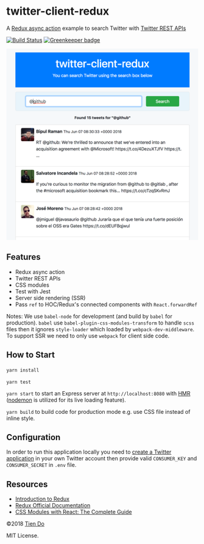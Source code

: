 # twitter-client-redux

A [Redux async action](http://redux.js.org/docs/advanced/AsyncActions.html) example to search Twitter with [Twitter REST APIs](https://dev.twitter.com/rest/public)

[![Build Status](https://travis-ci.com/Tiendq/twitter-client-redux.svg?branch=master)](https://travis-ci.com/Tiendq/twitter-client-redux) [![Greenkeeper badge](https://badges.greenkeeper.io/Tiendq/twitter-client-redux.svg)](https://greenkeeper.io/)

![Demo](./demo.png)

## Features

- Redux async action
- Twitter REST APIs
- CSS modules
- Test with Jest
- Server side rendering (SSR)
- Pass `ref` to HOC/Redux's connected components with `React.forwardRef`

Notes: We use `babel-node` for development (and build by `babel` for production). `babel` use `babel-plugin-css-modules-transform` to handle `scss` files then it ignores `style-loader` which loaded by `webpack-dev-middleware`. To support SSR we need to only use `webpack` for client side code.

## How to Start

`yarn install`

`yarn test`

`yarn start` to start an Express server at `http://localhost:8080` with [HMR](https://webpack.js.org/concepts/hot-module-replacement/) ([nodemon](https://github.com/remy/nodemon) is utilized for its live loading feature).

`yarn build` to build code for production mode e.g. use CSS file instead of inline style.

## Configuration

In order to run this application locally you need to [create a Twitter application](https://apps.twitter.com/app/new) in your own Twitter account then provide valid `CONSUMER_KEY` and `CONSUMER_SECRET` in `.env` file.

## Resources

- [Introduction to Redux](http://devguides.io/redux/)
- [Redux Official Documentation](https://redux.js.org/)
- [CSS Modules with React: The Complete Guide](https://blog.yipl.com.np/css-modules-with-react-the-complete-guide-a98737f79c7c)

&copy;2018 [Tien Do](https://github.com/tiendq)

MIT License.
